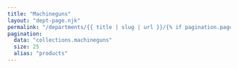 ```yaml
---
title: "Machineguns"
layout: "dept-page.njk"
permalink: "/departments/{{ title | slug | url }}/{% if pagination.pageNumber > 0 %}{{pagination.pageNumber | plus: 1 }}/{% endif %}"
pagination:
  data: "collections.machineguns"
  size: 25
  alias: "products"
---
```



